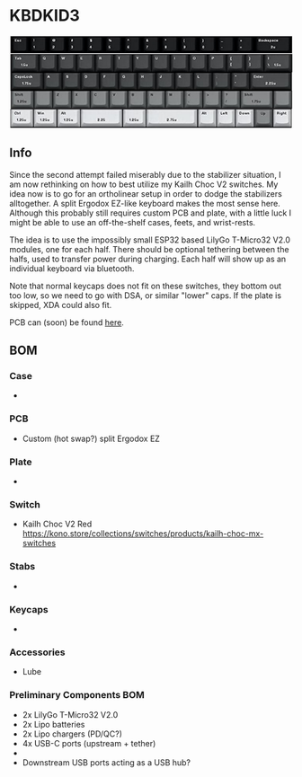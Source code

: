 # KBDKID3

![KBDKID3](img/kbdkid.png "KBDKID3")

## Info
Since the second attempt failed miserably due to the stabilizer situation, I am now rethinking on how to best utilize my
Kailh Choc V2 switches. My idea now is to go for an ortholinear setup in order to dodge the stabilizers alltogether. A
split Ergodox EZ-like keyboard makes the most sense here. Although this probably still requires custom PCB and plate,
with a little luck I might be able to use an off-the-shelf cases, feets, and wrist-rests.

The idea is to use the impossibly small ESP32 based LilyGo T-Micro32 V2.0 modules, one for each half. There should be
optional tethering between the halfs, used to transfer power during charging. Each half will show up as an individual
keyboard via bluetooth.

Note that normal keycaps does not fit on these switches, they bottom out too low, so we need to go with DSA, or similar
"lower" caps. If the plate is skipped, XDA could also fit.

PCB can (soon) be found [here](https://github.com/Tubbles/kbdkid3-pcb).

## BOM
### Case
*

### PCB
* Custom (hot swap?) split Ergodox EZ

### Plate
*

### Switch
* Kailh Choc V2 Red https://kono.store/collections/switches/products/kailh-choc-mx-switches

### Stabs
*

### Keycaps
*

### Accessories
* Lube

### Preliminary Components BOM
* 2x LilyGo T-Micro32 V2.0
* 2x Lipo batteries
* 2x Lipo chargers (PD/QC?)
* 4x USB-C ports (upstream + tether)
*
* Downstream USB ports acting as a USB hub?
